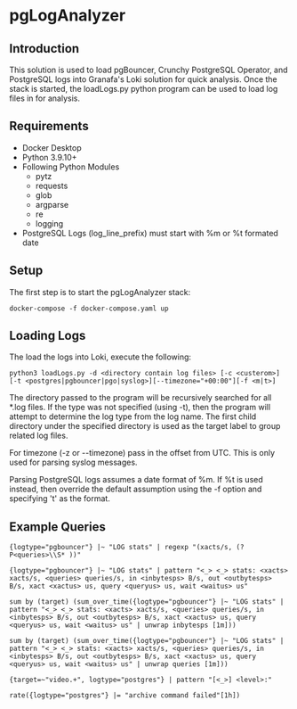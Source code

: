 # pgLogAnalyzer


## Introduction
This solution is used to load pgBouncer, Crunchy PostgreSQL Operator, and PostgreSQL logs into Granafa's Loki solution for quick analysis.  Once the stack is started, the loadLogs.py python program can be used to load log files in for analysis.

## Requirements
- Docker Desktop
- Python 3.9.10+
- Following Python Modules
  - pytz
  - requests
  - glob
  - argparse
  - re
  - logging
- PostgreSQL Logs (log_line_prefix) must start with %m or %t formated date

## Setup
The first step is to start the pgLogAnalyzer stack:

```
docker-compose -f docker-compose.yaml up
```


## Loading Logs
The load the logs into Loki, execute the following:

```
python3 loadLogs.py -d <directory contain log files> [-c <custerom>] [-t <postgres|pgbouncer|pgo|syslog>][--timezone="+00:00"][-f <m|t>]
```

The directory passed to the program will be recursively searched for all *.log files.  If the type was not specified (using -t), then the program will attempt to determine the log type from the log name.  The first child directory under the specified directory is used as the target label to group related log files.

For timezone (-z or --timezone) pass in the offset from UTC.  This is only used for parsing syslog messages.

Parsing PostgreSQL logs assumes a date format of %m.  If %t is used instead, then override the default assumption using the -f option and specifying 't' as the format.

## Example Queries
```
{logtype="pgbouncer"} |~ "LOG stats" | regexp "(xacts/s, (?P<queries>\\S* ))" 

{logtype="pgbouncer"} |~ "LOG stats" | pattern "<_> <_> stats: <xacts> xacts/s, <queries> queries/s, in <inbytesps> B/s, out <outbytesps> B/s, xact <xactus> us, query <queryus> us, wait <waitus> us"

sum by (target) (sum_over_time({logtype="pgbouncer"} |~ "LOG stats" | pattern "<_> <_> stats: <xacts> xacts/s, <queries> queries/s, in <inbytesps> B/s, out <outbytesps> B/s, xact <xactus> us, query <queryus> us, wait <waitus> us" | unwrap inbytesps [1m]))

sum by (target) (sum_over_time({logtype="pgbouncer"} |~ "LOG stats" | pattern "<_> <_> stats: <xacts> xacts/s, <queries> queries/s, in <inbytesps> B/s, out <outbytesps> B/s, xact <xactus> us, query <queryus> us, wait <waitus> us" | unwrap queries [1m]))

{target=~"video.+", logtype="postgres"} | pattern "[<_>] <level>:"

rate({logtype="postgres"} |= "archive command failed"[1h])
```